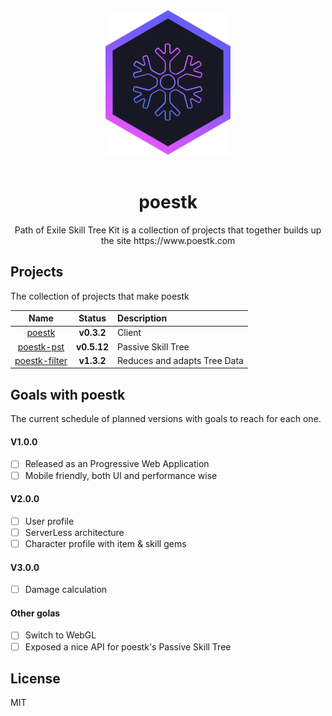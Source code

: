 <div align="center">
  <a href="https://www.poestk.com">
    <img width="200" heigth="200" src="https://github.com/EmilNordling/poestk/blob/master/client/public/icons/logo.svg">
  </a>
  <br>
  <br>
  
  <h1>poestk</h1>
  <p>
  Path of Exile Skill Tree Kit is a collection of projects that together builds up the site https://www.poestk.com
  <p>
</div>

## Projects
The collection of projects that make poestk

|Name|Status|Description|
|:--:|:----:|:----------|
|<a href="https://github.com/EmilNordling/poestk/tree/master/client">poestk|**v0.3.2**|Client
|<a href="https://github.com/EmilNordling/poestk/tree/master/pst">poestk-pst|**v0.5.12**|Passive Skill Tree
|<a href="https://github.com/EmilNordling/poestk/tree/master/filter">poestk-filter|**v1.3.2**|Reduces and adapts Tree Data

## Goals with poestk
The current schedule of planned versions with goals to reach for each one.

#### V1.0.0
- [ ] Released as an Progressive Web Application
- [ ] Mobile friendly, both UI and performance wise

#### V2.0.0
- [ ] User profile
- [ ] ServerLess architecture
- [ ] Character profile with item & skill gems

#### V3.0.0
- [ ] Damage calculation

#### Other golas
- [ ] Switch to WebGL
- [ ] Exposed a nice API for poestk's Passive Skill Tree

## License
MIT
